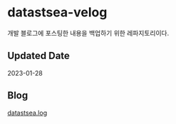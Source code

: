 # datastsea-velog
개발 블로그에 포스팅한 내용을 백업하기 위한 레파지토리이다.

## Updated Date
2023-01-28

## Blog
[datastsea.log](https://velog.io/@datastsea)
